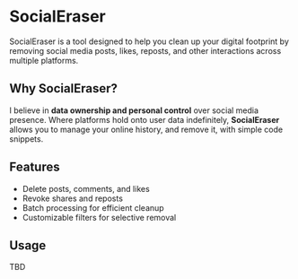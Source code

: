 # SocialEraser

SocialEraser is a tool designed to help you clean up your digital footprint by removing social media posts, likes, reposts, and other interactions across multiple platforms.

## Why SocialEraser?
I believe in **data ownership and personal control** over social media presence. Where platforms hold onto user data indefinitely, **SocialEraser** allows you to manage your online history, and remove it, with simple code snippets.

## Features
- Delete posts, comments, and likes  
- Revoke shares and reposts  
- Batch processing for efficient cleanup  
- Customizable filters for selective removal  

## Usage
TBD
